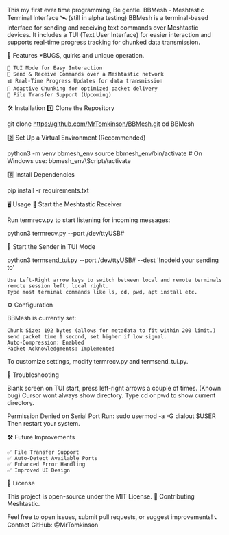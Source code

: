This my first ever time programming, Be gentle.
BBMesh - Meshtastic Terminal Interface 🛰️
(still in alpha testing)
BBMesh is a terminal-based interface for sending and receiving text commands over Meshtastic devices. 
It includes a TUI (Text User Interface) for easier interaction and supports real-time progress tracking for chunked data transmission.

🚀 Features
*BUGS, quirks and unique operation.
    
    🎨 TUI Mode for Easy Interaction
    📡 Send & Receive Commands over a Meshtastic network
    📊 Real-Time Progress Updates for data transmission
    🔀 Adaptive Chunking for optimized packet delivery
    📂 File Transfer Support (Upcoming)
    
    
🛠️ Installation
1️⃣ Clone the Repository

git clone https://github.com/MrTomkinson/BBMesh.git
cd BBMesh

2️⃣ Set Up a Virtual Environment (Recommended)

python3 -m venv bbmesh_env
source bbmesh_env/bin/activate  # On Windows use: bbmesh_env\Scripts\activate

3️⃣ Install Dependencies

pip install -r requirements.txt

🖥️ Usage
📌 Start the Meshtastic Receiver

Run termrecv.py to start listening for incoming messages:

python3 termrecv.py --port /dev/ttyUSB#

📌 Start the Sender in TUI Mode

python3 termsend_tui.py --port /dev/ttyUSB# --dest '!nodeid your sending to'

    Use Left-Right arrow keys to switch between local and remote terminals
    remote session left, local right.
    Type most terminal commands like ls, cd, pwd, apt install etc.

⚙️ Configuration

BBMesh is currently set:

    Chunk Size: 192 bytes (allows for metadata to fit within 200 limit.)
    send packet time 1 second, set higher if low signal.
    Auto-Compression: Enabled
    Packet Acknowledgments: Implemented

To customize settings, modify termrecv.py and termsend_tui.py.

🔧 Troubleshooting

 Blank screen on TUI start, press left-right arrows a couple of times. (Known bug) 
 Cursor wont always show directory. Type cd or pwd to show current directory.

 Permission Denied on Serial Port
  Run:
    sudo usermod -a -G dialout $USER
  Then restart your system.

🛠️ Future Improvements

    ✅ File Transfer Support
    ✅ Auto-Detect Available Ports
    ✅ Enhanced Error Handling
    ✅ Improved UI Design

📜 License

This project is open-source under the MIT License.
🙌 Contributing
Meshtastic.

Feel free to open issues, submit pull requests, or suggest improvements!
📞 Contact
    GitHub: @MrTomkinson
  
